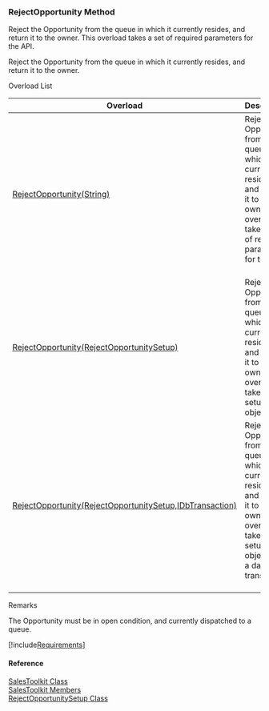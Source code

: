 ﻿### RejectOpportunity Method

Reject the Opportunity from the queue in which it currently resides, and return it to the owner. This overload takes a set of required parameters for the API.

Reject the Opportunity from the queue in which it currently resides, and return it to the owner.

Overload List

| Overload | Description |
| --- | --- |
| [RejectOpportunity(String)](FChoice.Toolkits.Clarify~FChoice.Toolkits.Clarify.Sales.SalesToolkit~RejectOpportunity(String).md) | Reject the Opportunity from the queue in which it currently resides, and return it to the owner. This overload takes a set of required parameters for the API.   |
| [RejectOpportunity(RejectOpportunitySetup)](FChoice.Toolkits.Clarify~FChoice.Toolkits.Clarify.Sales.SalesToolkit~RejectOpportunity(RejectOpportunitySetup).md) | Reject the Opportunity from the queue in which it currently resides, and return it to the owner. This overload takes a setup object.   |
| [RejectOpportunity(RejectOpportunitySetup,IDbTransaction)](FChoice.Toolkits.Clarify~FChoice.Toolkits.Clarify.Sales.SalesToolkit~RejectOpportunity(RejectOpportunitySetup,IDbTransaction).md) | Reject the Opportunity from the queue in which it currently resides, and return it to the owner. This overload takes a setup object and a database transaction.   |

Remarks

The Opportunity must be in open condition, and currently dispatched to a queue.

[!include[Requirements](../partials/requirements.md)]



#### Reference

[SalesToolkit Class](FChoice.Toolkits.Clarify~FChoice.Toolkits.Clarify.Sales.SalesToolkit.md)  
[SalesToolkit Members](FChoice.Toolkits.Clarify~FChoice.Toolkits.Clarify.Sales.SalesToolkit_members.md)  
[RejectOpportunitySetup Class](FChoice.Toolkits.Clarify~FChoice.Toolkits.Clarify.Sales.RejectOpportunitySetup.md)